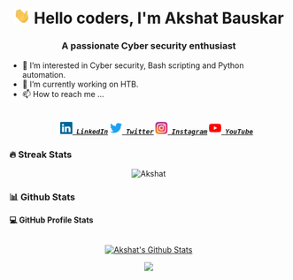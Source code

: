 <h1 align="center"><img src="https://raw.githubusercontent.com/ABSphreak/ABSphreak/master/gifs/Hi.gif" width="30px" /> Hello coders, I'm Akshat Bauskar </h1>
<h3 align="center">A passionate Cyber security enthusiast </h3>


- 👀 I’m interested in Cyber security, Bash scripting and Python automation.
- 🌱 I’m currently working on HTB.
- 📫 How to reach me ...

<h5 align="center">
  <code>
    <a href="https://www.linkedin.com/in/akshat-bauskar-990356163/" title="LinkedIn Profile"><img height="22" width="22" src="https://github.com/akshatbauskar27/akshatbauskar27/blob/ec5455c7794bfd37126c671a8159a6f5edeba828/linkedin.svg"> LinkedIn</a></code>
  <code><a href="https://twitter.com/AkshatBauskar" title="Twitter Profile"><img height="22" width="22" src="https://github.com/akshatbauskar27/akshatbauskar27/blob/ec5455c7794bfd37126c671a8159a6f5edeba828/twitter.svg"> Twitter</a></code>
  <code><a href="https://www.instagram.com/techworld_security/" title="Instagram Profile"><img height="22" width="22" src="https://github.com/akshatbauskar27/akshatbauskar27/blob/ec5455c7794bfd37126c671a8159a6f5edeba828/instagram.svg"> Instagram</a></code>
  <code><a href="https://www.youtube.com/channel/UCCFlaXRcwuL-_zU9E90lOig"><img alt="YouTube" title="YouTube" height="22" width="22" src="https://github.com/akshatbauskar27/akshatbauskar27/blob/ec5455c7794bfd37126c671a8159a6f5edeba828/youtube.svg"> YouTube</a></code>
</h5>

### 🔥 Streak Stats

<p align="center"><img src="https://github-readme-streak-stats.herokuapp.com/?user=akshatbauskar27&theme=algolia" alt="Akshat" /></p>


### 📊 Github Stats



 <summary><b>💻 GitHub Profile Stats</b></summary>
  <br/>
  <p align="center">
    <a href="https://github.com/anuraghazra/github-readme-stats"><img alt="Akshat's Github Stats" src="https://github-readme-stats.vercel.app/api?username=akshatbauskar27&show_icons=true&count_private=true&theme=algolia" height="192px"/></a>
<br/>
 <p align = "center">
   <img src="https://github-readme-stats.vercel.app/api/top-langs/?username=akshatbauskar27&theme=dark&hide_border=true" />
   </p>
<!---  ![Visitor Count](https://profile-counter.glitch.me/{akshatbauskar27}/count.svg) --->


 
<br/>
<!---
akshatbauskar27/akshatbauskar27 is a ✨ special ✨ repository because its `README.md` (this file) appears on your GitHub profile.
You can click the Preview link to take a look at your changes.
--->
